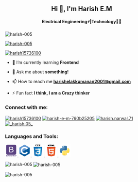 <h2 align="center">Hi 👋, I'm Harish E.M</h2>
<h4 align="center">Electrical Engineering⚡|Technology👨‍💻</h4>

<p align="left"> <img src="https://komarev.com/ghpvc/?username=harish-005&label=Profile%20views&color=0e75b6&style=flat" alt="harish-005" /> </p>

<p align="left"> <a href="https://github.com/ryo-ma/github-profile-trophy"><img src="https://github-profile-trophy.vercel.app/?username=harish-005" alt="harish-005" /></a> </p>

<p align="left"> <a href="https://twitter.com/harish15736100" target="blank"><img src="https://img.shields.io/twitter/follow/harish15736100?logo=twitter&style=for-the-badge" alt="harish15736100" /></a> </p>

- 🌱 I’m currently learning **Frontend**

- 💬 Ask me about **something!**

- 📫 How to reach me **harishelakkumanan2001@gmail.com**

- ⚡ Fun fact **I think, I am a Crazy thinker**

<h3 align="left">Connect with me:</h3>
<p align="left">
<a href="https://twitter.com/harish15736100" target="blank"><img align="center" src="https://raw.githubusercontent.com/rahuldkjain/github-profile-readme-generator/master/src/images/icons/Social/twitter.svg" alt="harish15736100" height="30" width="40" /></a>
<a href="https://linkedin.com/in/harish-e-m-760b25205" target="blank"><img align="center" src="https://raw.githubusercontent.com/rahuldkjain/github-profile-readme-generator/master/src/images/icons/Social/linked-in-alt.svg" alt="harish-e-m-760b25205" height="30" width="40" /></a>
<a href="https://fb.com/harish.narwal.71" target="blank"><img align="center" src="https://raw.githubusercontent.com/rahuldkjain/github-profile-readme-generator/master/src/images/icons/Social/facebook.svg" alt="harish.narwal.71" height="30" width="40" /></a>
<a href="https://instagram.com/_harish.05_" target="blank"><img align="center" src="https://raw.githubusercontent.com/rahuldkjain/github-profile-readme-generator/master/src/images/icons/Social/instagram.svg" alt="_harish.05_" height="30" width="40" /></a>
</p>

<h3 align="left">Languages and Tools:</h3>
<p align="left"> <a href="https://getbootstrap.com" target="_blank"> <img src="https://raw.githubusercontent.com/devicons/devicon/master/icons/bootstrap/bootstrap-plain-wordmark.svg" alt="bootstrap" width="40" height="40"/> </a> <a href="https://www.cprogramming.com/" target="_blank"> <img src="https://raw.githubusercontent.com/devicons/devicon/master/icons/c/c-original.svg" alt="c" width="40" height="40"/> </a> <a href="https://www.w3schools.com/css/" target="_blank"> <img src="https://raw.githubusercontent.com/devicons/devicon/master/icons/css3/css3-original-wordmark.svg" alt="css3" width="40" height="40"/> </a> <a href="https://www.w3.org/html/" target="_blank"> <img src="https://raw.githubusercontent.com/devicons/devicon/master/icons/html5/html5-original-wordmark.svg" alt="html5" width="40" height="40"/> </a> <a href="https://www.python.org" target="_blank"> <img src="https://raw.githubusercontent.com/devicons/devicon/master/icons/python/python-original.svg" alt="python" width="40" height="40"/> </a> </p>

<p><img align="left" src="https://github-readme-stats.vercel.app/api/top-langs?username=harish-005&show_icons=true&locale=en&layout=compact" alt="harish-005" /></p>

<p>&nbsp;<img align="center" src="https://github-readme-stats.vercel.app/api?username=harish-005&show_icons=true&locale=en" alt="harish-005" /></p>

<p><img align="center" src="https://github-readme-streak-stats.herokuapp.com/?user=harish-005&" alt="harish-005" /></p>
